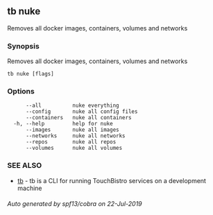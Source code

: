 ## tb nuke

Removes all docker images, containers, volumes and networks

### Synopsis

Removes all docker images, containers, volumes and networks

```
tb nuke [flags]
```

### Options

```
      --all          nuke everything
      --config       nuke all config files
      --containers   nuke all containers
  -h, --help         help for nuke
      --images       nuke all images
      --networks     nuke all networks
      --repos        nuke all repos
      --volumes      nuke all volumes
```

### SEE ALSO

* [tb](tb.md)	 - tb is a CLI for running TouchBistro services on a development machine

###### Auto generated by spf13/cobra on 22-Jul-2019

